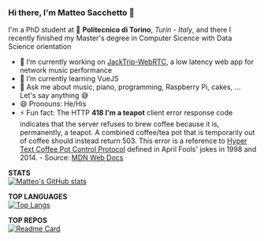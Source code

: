 ### Hi there, I'm Matteo Sacchetto 👋

I'm a PhD student at 🏫 **Politecnico di Torino**, *Turin - Italy*, and there I recently finished my Master's degree in Computer Sicence with Data Science orientation
  
  
- 🔭 I’m currently working on [JackTrip-WebRTC](https://github.com/jacktrip-webrtc/jacktrip-webrtc), a low latency web app for network music performance
- 🌱 I’m currently learning VueJS 
- 💬 Ask me about music, piano, programming, Raspberry Pi, cakes, ... Let's say anything :sweat_smile:
- 😄 Pronouns: He/His
- ⚡ Fun fact: The HTTP **418 I'm a teapot** client error response code indicates that the server refuses to brew coffee because it is, permanently, a teapot. A combined coffee/tea pot that is temporarily out of coffee should instead return 503. This error is a reference to [Hyper Text Coffee Pot Control Protocol](https://tools.ietf.org/html/rfc2324) defined in April Fools' jokes in 1998 and 2014. - Source: [MDN Web Docs](https://developer.mozilla.org/en-US/docs/Web/HTTP/Status/418)

**STATS**  
[![Matteo's GitHub stats](https://github-readme-stats.vercel.app/api?username=matteosacchetto&show_icons=true&theme=react&hide_border=true)](https://github.com/matteosacchetto)  
  
**TOP LANGUAGES**  
[![Top Langs](https://github-readme-stats.vercel.app/api/top-langs/?username=matteosacchetto&layout=compact&theme=react&hide_border=true)](https://github.com/matteosacchetto)  
  
**TOP REPOS**  
[![Readme Card](https://github-readme-stats.vercel.app/api/pin/?username=jacktrip-webrtc&repo=jacktrip-webrtc&show_owner=true&theme=react&hide_border=true)](https://github.com/jacktrip-webrtc/jacktrip-webrtc)  
